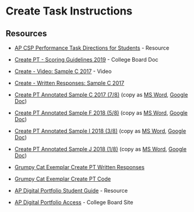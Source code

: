 # Create Task Instructions

## Resources

- [AP CSP Performance Task Directions for Students](https://apcentral.collegeboard.org/pdf/ap-csp-student-task-directions.pdf?course=ap-computer-science-principles) - Resource

- [Create PT - Scoring Guidelines 2019](https://apcentral.collegeboard.org/pdf/ap-csp-create-performance-task-scoring-guidelines-2019.pdf) - College Board Doc

- [Create - Video: Sample C 2017](https://www.youtube.com/watch?v=uKVGOZv4H1g&feature=youtu.be) - Video

- [Create - Written Responses: Sample C 2017](https://secure-media.collegeboard.org/ap/pdf/computer-science-principles/ap17-csp-create-sample-c.pdf)

- [Create PT Annotated Sample C 2017 (7/8)](https://docs.google.com/document/d/1UonkDMmCdEId_wKRPDB8Cs-CUGF0YOq85BJ-pcCnVIo/export?format=pdf) (copy as [MS Word](https://docs.google.com/document/d/1UonkDMmCdEId_wKRPDB8Cs-CUGF0YOq85BJ-pcCnVIo/export?format=doc), [Google Doc](https://docs.google.com/document/d/1UonkDMmCdEId_wKRPDB8Cs-CUGF0YOq85BJ-pcCnVIo/copy))

- [Create PT Annotated Sample F 2018 (5/8)](https://docs.google.com/document/d/19dpXCq2wqM-mfs4fSpYR5h0hJ4sXs9veHm17XYtXmRk/export?format=pdf) (copy as [MS Word](https://docs.google.com/document/d/19dpXCq2wqM-mfs4fSpYR5h0hJ4sXs9veHm17XYtXmRk/export?format=doc), [Google Doc](https://docs.google.com/document/d/19dpXCq2wqM-mfs4fSpYR5h0hJ4sXs9veHm17XYtXmRk/copy))

- [Create PT Annotated Sample I 2018 (3/8)](https://docs.google.com/document/d/1X0Ct7ankytpuKGvWOTqJZeEwDUPj8JpvkGTYidhcA4Y/export?format=pdf) (copy as [MS Word](https://docs.google.com/document/d/1X0Ct7ankytpuKGvWOTqJZeEwDUPj8JpvkGTYidhcA4Y/export?format=doc), [Google Doc](https://docs.google.com/document/d/1X0Ct7ankytpuKGvWOTqJZeEwDUPj8JpvkGTYidhcA4Y/copy))

- [Create PT Annotated Sample J 2018 (1/8)](https://docs.google.com/document/d/13DfhzsYYmg7NXSk7nq8m-myDb1k3nJDQREkJ_s86WgM/export?format=pdf) (copy as [MS Word](https://docs.google.com/document/d/13DfhzsYYmg7NXSk7nq8m-myDb1k3nJDQREkJ_s86WgM/export?format=doc), [Google Doc](https://docs.google.com/document/d/13DfhzsYYmg7NXSk7nq8m-myDb1k3nJDQREkJ_s86WgM/copy))

- [Grumpy Cat Exemplar Create PT Written Responses](https://drive.google.com/open?id=1inzzHGwBtuJs0WlZd-xy4ToerQLKb4SW)

- [Grumpy Cat Exemplar Create PT Code](https://studio.code.org/projects/applab/7X66fN-GAoOb0dmF5JscnA/view)

- [AP Digital Portfolio Student Guide](https://secure-media.collegeboard.org/digitalServices/pdf/ap/computer-science-principles-digital-portfolio-student-guide.pdf) - Resource

- [AP Digital Portfolio Access](https://digitalportfolio.collegeboard.org/) - College Board Site
